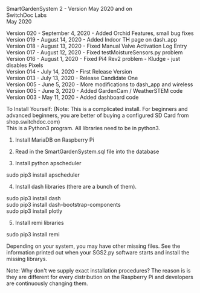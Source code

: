 SmartGardenSystem 2 - Version May 2020 and on<BR>
SwitchDoc Labs<BR>
May 2020<BR>

Version 020 - September 4, 2020 - Added Orchid Features, small bug fixes<BR>
Version 019 - August 14, 2020 - Added Indoor TH page on dash_app<BR> 
Version 018 - August 13, 2020 - Fixed Manual Valve Activation Log Entry<BR> 
Version 017 - August 12, 2020 - Fixed testMoistureSensors.py problem <BR> 
Version 016 - August 1, 2020 - Fixed Pi4 Rev2 problem - Kludge - just disables Pixels<BR>
Version 014 - July 14, 2020 - First Release Version <BR>
Version 013 - July 13, 2020 - Release Candidate One <BR>
Version 005 - June 5, 2020 - More modifications to dash_app and wireless<BR>
Version 005 - June 3, 2020 - Added GardenCam / WeatherSTEM code<BR>
Version 003 - May 11, 2020 - Added dashboard code<BR>


To Install Yourself: (Note:  This is a complicated install.   For beginners and advanced beginners, you are better of buying a configured SD Card from shop.switchdoc.com)<BR>
This is a Python3 program.  All libraries need to be in python3.<BR>



1) Install MariaDB on Raspberry Pi

2) Read in the SmartGardenSystem.sql file into the database

3) Install python apscheduler<BR>

 sudo pip3 install apscheduler

4) Install dash libraries (there are a bunch of them).

sudo pip3 install dash<BR>
sudo pip3 install dash-bootstrap-components<BR>
sudo pip3 install plotly<BR>

5) Install remi libraries<BR>

sudo pip3 install remi<BR>


Depending on your system, you may have other missing files.   See the information printed out when your SGS2.py software starts and install the missing librarys.
<BR>

Note: Why don't we supply exact installation procedures?  The reason is is they are different for every distribution on the Raspberry Pi and developers are continuously changing them.  
